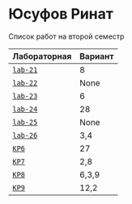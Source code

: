 # Юсуфов Ринат
<summary>Список работ на второй семестр</summary>


| **Лабораторная**                                                              | **Вариант**                       |
|-------------------------------------------------------------------------------|-----------------------------------|
| [`lab-21`](https://github.com/Maxsmile123/MAI_109B_22/tree/main/Yusufov/lab21) | 8                              |
| [`lab-22`](https://github.com/Maxsmile123/MAI_109B_22/tree/main/Yusufov/lab22) | None   |
| [`lab-23`](https://github.com/Maxsmile123/MAI_109B_22/tree/main/Yusufov/lab23) | 6                   |
| [`lab-24`](https://github.com/Maxsmile123/MAI_109B_22/tree/main/Yusufov/lab24) | 28                |
| [`lab-25`](https://github.com/Maxsmile123/MAI_109B_22/tree/main/Yusufov/lab25) | None                |
| [`lab-26`](https://github.com/Maxsmile123/MAI_109B_22/tree/main/Yusufov/lab26) | 3,4 |
| [`KP6`](https://github.com/Maxsmile123/MAI_109B_22/tree/main/Yusufov/KP6)      | 27                  |
| [`KP7`](https://github.com/Maxsmile123/MAI_109B_22/tree/main/Yusufov/KP7)      |2,8                   |
| [`KP8`](https://github.com/Maxsmile123/MAI_109B_22/tree/main/Yusufov/KP8)      |6,3,9                 |
| [`KP9`](https://github.com/Maxsmile123/MAI_109B_22/tree/main/Yusufov/KP9)      |12,2                  |

